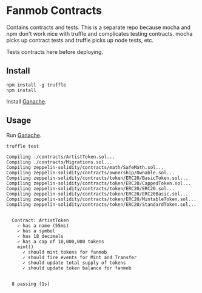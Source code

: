 # Fanmob Contracts

Contains contracts and tests. This is a separate repo because mocha and npm don't work nice with truffle and complicates testing contracts. mocha picks up contract tests and truffle picks up node tests, etc.

Tests contracts here before deploying.

## Install

```
npm install -g truffle
npm install
```

Install [Ganache](http://truffleframework.com/ganache/).

## Usage

Run [Ganache](http://truffleframework.com/ganache/).

`truffle test`

```
Compiling ./contracts/ArtistToken.sol...
Compiling ./contracts/Migrations.sol...
Compiling zeppelin-solidity/contracts/math/SafeMath.sol...
Compiling zeppelin-solidity/contracts/ownership/Ownable.sol...
Compiling zeppelin-solidity/contracts/token/ERC20/BasicToken.sol...
Compiling zeppelin-solidity/contracts/token/ERC20/CappedToken.sol...
Compiling zeppelin-solidity/contracts/token/ERC20/ERC20.sol...
Compiling zeppelin-solidity/contracts/token/ERC20/ERC20Basic.sol...
Compiling zeppelin-solidity/contracts/token/ERC20/MintableToken.sol...
Compiling zeppelin-solidity/contracts/token/ERC20/StandardToken.sol...


  Contract: ArtistToken
    ✓ has a name (55ms)
    ✓ has a symbol
    ✓ has 18 decimals
    ✓ has a cap of 10,000,000 tokens
    mint()
      ✓ should mint tokens for fanmob
      ✓ should fire events for Mint and Transfer
      ✓ should update total supply of tokens
      ✓ should update token balance for fanmob


  8 passing (1s)
```
